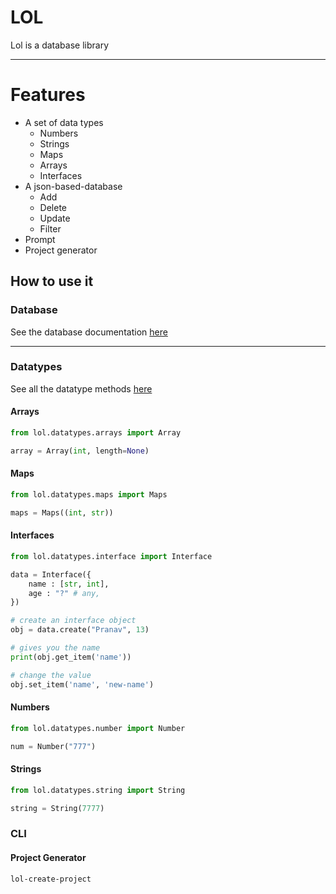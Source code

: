 # LOL
Lol is a database library
<hr>

# Features
- A set of data types
    - Numbers
    - Strings
    - Maps
    - Arrays
    - Interfaces
- A json-based-database
    - Add
    - Delete
    - Update
    - Filter
- Prompt
- Project generator

## How to use it
### Database
See the database documentation [here](https://github.com/pranavbaburaj/lol/blob/master/docs/database.md)

<hr>

### Datatypes

See all the datatype methods [here](https://github.com/pranavbaburaj/lol/blob/master/docs/types.md)
#### Arrays
```python
from lol.datatypes.arrays import Array

array = Array(int, length=None)
```
#### Maps
```python
from lol.datatypes.maps import Maps

maps = Maps((int, str))
```

#### Interfaces
```python
from lol.datatypes.interface import Interface

data = Interface({
    name : [str, int],
    age : "?" # any,
})

# create an interface object
obj = data.create("Pranav", 13)

# gives you the name
print(obj.get_item('name'))

# change the value
obj.set_item('name', 'new-name')
```

#### Numbers
```python
from lol.datatypes.number import Number

num = Number("777")

```

#### Strings
```python
from lol.datatypes.string import String

string = String(7777)
```

### CLI

#### Project Generator
```
lol-create-project
```

